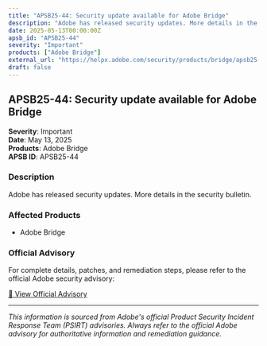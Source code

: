 ```yaml
---
title: "APSB25-44: Security update available for Adobe Bridge"
description: "Adobe has released security updates. More details in the security bulletin."
date: 2025-05-13T00:00:00Z
apsb_id: "APSB25-44"
severity: "Important"
products: ["Adobe Bridge"]
external_url: "https://helpx.adobe.com/security/products/bridge/apsb25-44.html"
draft: false
---
```


## APSB25-44: Security update available for Adobe Bridge

**Severity**: Important  
**Date**: May 13, 2025  
**Products**: Adobe Bridge  
**APSB ID**: APSB25-44

### Description

Adobe has released security updates. More details in the security bulletin.

### Affected Products

- Adobe Bridge


### Official Advisory

For complete details, patches, and remediation steps, please refer to the official Adobe security advisory:

[🔗 View Official Advisory](https://helpx.adobe.com/security/products/bridge/apsb25-44.html)

---

*This information is sourced from Adobe's official Product Security Incident Response Team (PSIRT) advisories. Always refer to the official Adobe advisory for authoritative information and remediation guidance.*
